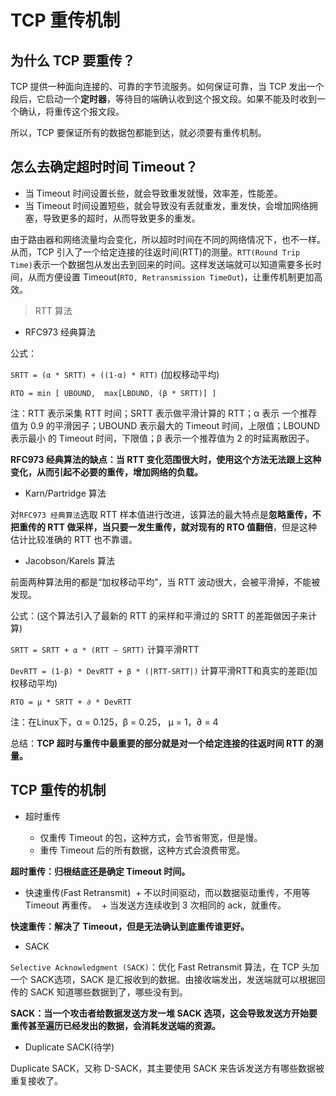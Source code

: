 # TCP 重传机制

## 为什么 TCP 要重传？

TCP 提供一种面向连接的、可靠的字节流服务。如何保证可靠，当 TCP 发出一个段后，它启动一个**定时器**，等待目的端确认收到这个报文段。如果不能及时收到一个确认，将重传这个报文段。

所以，TCP 要保证所有的数据包都能到达，就必须要有重传机制。

## 怎么去确定超时时间 Timeout？

* 当 Timeout 时间设置长些，就会导致重发就慢，效率差，性能差。
* 当 Timeout 时间设置短些，就会导致没有丢就重发，重发快，会增加网络拥塞，导致更多的超时，从而导致更多的重发。

由于路由器和网络流量均会变化，所以超时时间在不同的网络情况下，也不一样。从而，TCP 引入了一个给定连接的往返时间(RTT)的测量。`RTT(Round Trip Time)`表示一个数据包从发出去到回来的时间。这样发送端就可以知道需要多长时间，从而方便设置 Timeout(`RTO, Retransmission TimeOut`)，让重传机制更加高效。

> RTT 算法

* RFC973 经典算法

公式：

`SRTT = (α * SRTT) + ((1-α) * RTT)`  (加权移动平均)

`RTO = min [ UBOUND,  max[LBOUND, (β * SRTT)] ]`
  
注：RTT 表示采集 RTT 时间；SRTT 表示做平滑计算的 RTT；α 表示 一个推荐值为 0.9 的平滑因子；UBOUND 表示最大的 Timeout 时间，上限值；LBOUND 表示最小 的 Timeout 时间，下限值；β 表示一个推荐值为 2 的时延离散因子。

**RFC973 经典算法的缺点：当 RTT 变化范围很大时，使用这个方法无法跟上这种变化，从而引起不必要的重传，增加网络的负载。**

* Karn/Partridge 算法

对`RFC973 经典算法`选取 RTT 样本值进行改进，该算法的最大特点是**忽略重传，不把重传的 RTT 做采样，当只要一发生重传，就对现有的 RTO 值翻倍**，但是这种估计比较准确的 RTT 也不靠谱。

* Jacobson/Karels 算法

前面两种算法用的都是“加权移动平均”，当 RTT 波动很大，会被平滑掉，不能被发现。

公式：(这个算法引入了最新的 RTT 的采样和平滑过的 SRTT 的差距做因子来计算)

`SRTT = SRTT + α * (RTT – SRTT)`   计算平滑RTT

`DevRTT = (1-β) * DevRTT + β * (|RTT-SRTT|)`   计算平滑RTT和真实的差距(加权移动平均)

`RTO = µ * SRTT + ∂ * DevRTT`  

注：在Linux下，α = 0.125，β = 0.25， μ = 1，∂ = 4

总结：**TCP 超时与重传中最重要的部分就是对一个给定连接的往返时间 RTT 的测量。**

## TCP 重传的机制

* 超时重传
  
  + 仅重传 Timeout 的包，这种方式，会节省带宽，但是慢。
  + 重传 Timeout 后的所有数据，这种方式会浪费带宽。

**超时重传：归根结底还是确定 Timeout 时间。**

* 快速重传(Fast Retransmit)
  + 不以时间驱动，而以数据驱动重传，不用等 Timeout 再重传。
  + 当发送方连续收到 3 次相同的 ack，就重传。

**快速重传：解决了 Timeout，但是无法确认到底重传谁更好。**

* SACK

`Selective Acknowledgment (SACK)`：优化 Fast Retransmit 算法，在 TCP 头加一个 SACK选项，SACK 是汇报收到的数据。由接收端发出，发送端就可以根据回传的 SACK 知道哪些数据到了，哪些没有到。

**SACK：当一个攻击者给数据发送方发一堆 SACK 选项，这会导致发送方开始要重传甚至遍历已经发出的数据，会消耗发送端的资源。**

* Duplicate SACK(待学)

 Duplicate SACK，又称 D-SACK，其主要使用 SACK 来告诉发送方有哪些数据被重复接收了。
